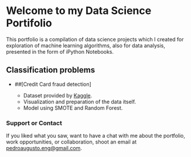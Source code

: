 # Welcome to my Data Science Portifolio

This portfolio is a compilation of data science projects which I created for exploration of machine learning algorithms, also for data analysis, presented in the form of iPython Notebooks.  

## Classification problems

* ##[Credit Card fraud detection]

  - Dataset provided by [Kaggle](https://www.kaggle.com/mlg-ulb/creditcardfraud).
  - Visualization and preparation of the data itself.
  - Model using SMOTE and Random Forest.

### Support or Contact

If you liked what you saw, want to have a chat with me about the portfolio, work opportunities, or collaboration, shoot an email at [pedroaugusto.eng@gmail.com](pedroaugusto.eng@gmail.com).
